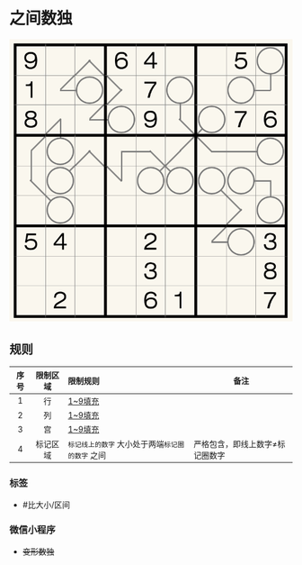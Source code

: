 # 之间数独
<!-- START doctoc generated TOC please keep comment here to allow auto update -->
<!-- DON'T EDIT THIS SECTION, INSTEAD RE-RUN doctoc TO UPDATE -->

<!-- END doctoc generated TOC please keep comment here to allow auto update -->

![题](../../../images/sudoku/之间数独.png)

## 规则

| 序号  | 限制区域 | 限制规则                        | 备注               |
|:---:|:----:|:----------------------------|------------------|
|  1  |  行   | [1~9填充]                     |                  |
|  2  |  列   | [1~9填充]                     |                  |
|  3  |  宫   | [1~9填充]                     |                  |
|  4  | 标记区域 | `标记线上的数字` 大小处于两端`标记圈的数字` 之间 | 严格包含，即线上数字≠标记圈数字 |

### 标签

- #比大小/区间

### 微信小程序

- ~~变形数独~~

[1~9填充]: ../../../rules/rules.md#1to9填充
